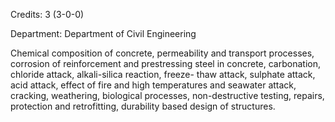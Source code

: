 Credits: 3 (3-0-0)

Department: Department of Civil Engineering

Chemical composition of concrete, permeability and transport processes, corrosion of reinforcement and prestressing steel in concrete, carbonation, chloride attack, alkali-silica reaction, freeze- thaw attack, sulphate attack, acid attack, effect of fire and high temperatures and seawater attack, cracking, weathering, biological processes, non-destructive testing, repairs, protection and retrofitting, durability based design of structures.